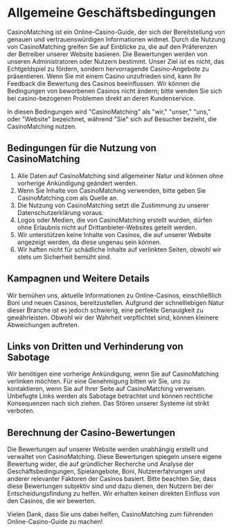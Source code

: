 
# Allgemeine Geschäftsbedingungen

CasinoMatching ist ein Online-Casino-Guide, der sich der Bereitstellung von genauen und vertrauenswürdigen Informationen widmet. Durch die Nutzung von CasinoMatching greifen Sie auf Einblicke zu, die auf den Präferenzen der Betreiber unserer Website basieren. Die Bewertungen werden von unseren Administratoren oder Nutzern bestimmt. Unser Ziel ist es nicht, das Echtgeldspiel zu fördern, sondern hervorragende Casino-Angebote zu präsentieren. Wenn Sie mit einem Casino unzufrieden sind, kann Ihr Feedback die Bewertung des Casinos beeinflussen. Wir können die Bedingungen von beworbenen Casinos nicht ändern; bitte wenden Sie sich bei casino-bezogenen Problemen direkt an deren Kundenservice.

In diesen Bedingungen wird "CasinoMatching" als "wir," "unser," "uns," oder "Website" bezeichnet, während "Sie" sich auf Besucher bezieht, die CasinoMatching nutzen.

## Bedingungen für die Nutzung von CasinoMatching
1. Alle Daten auf CasinoMatching sind allgemeiner Natur und können ohne vorherige Ankündigung geändert werden.
2. Wenn Sie Inhalte von CasinoMatching verwenden, bitte geben Sie CasinoMatching.com als Quelle an.
3. Die Nutzung von CasinoMatching setzt die Zustimmung zu unserer Datenschutzerklärung voraus.
4. Logos oder Medien, die von CasinoMatching erstellt wurden, dürfen ohne Erlaubnis nicht auf Drittanbieter-Websites geteilt werden.
5. Wir unterstützen keine Inhalte von Casinos, die auf unserer Website angezeigt werden, da diese ungenau sein können.
6. Wir haften nicht für schädliche Inhalte auf verlinkten Seiten, obwohl wir stets um Sicherheit bemüht sind.

## Kampagnen und Weitere Details
Wir bemühen uns, aktuelle Informationen zu Online-Casinos, einschließlich Boni und neuen Casinos, bereitzustellen. Aufgrund der schnelllebigen Natur dieser Branche ist es jedoch schwierig, eine perfekte Genauigkeit zu gewährleisten. Obwohl wir der Wahrheit verpflichtet sind, können kleinere Abweichungen auftreten.

## Links von Dritten und Verhinderung von Sabotage
Wir benötigen eine vorherige Ankündigung, wenn Sie auf CasinoMatching verlinken möchten. Für eine Genehmigung bitten wir Sie, uns zu kontaktieren, wenn Sie auf Ihrer Seite auf CasinoMatching verweisen. Unbefugte Links werden als Sabotage betrachtet und können rechtliche Konsequenzen nach sich ziehen. Das Stören unserer Systeme ist strikt verboten.

## Berechnung der Casino-Bewertungen
Die Bewertungen auf unserer Website werden unabhängig erstellt und verwaltet von CasinoMatching. Diese Bewertungen spiegeln unsere eigene Bewertung wider, die auf gründlicher Recherche und Analyse der Geschäftsbedingungen, Spielangebote, Boni, Nutzererfahrungen und anderer relevanter Faktoren der Casinos basiert. Bitte beachten Sie, dass diese Bewertungen subjektiv sind und dazu dienen, den Nutzern bei der Entscheidungsfindung zu helfen. Wir erhalten keinen direkten Einfluss von den Casinos, die wir bewerten.

Vielen Dank, dass Sie uns dabei helfen, CasinoMatching zum führenden Online-Casino-Guide zu machen!
